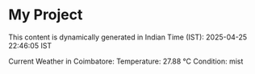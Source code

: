 # My Project

This content is dynamically generated in Indian Time (IST): 2025-04-25 22:46:05 IST


Current Weather in Coimbatore:
Temperature: 27.88 °C
Condition: mist
